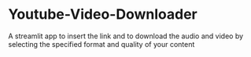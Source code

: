 # Youtube-Video-Downloader
A streamlit app to insert the link and to download the audio and video by selecting the specified format and quality of your content
